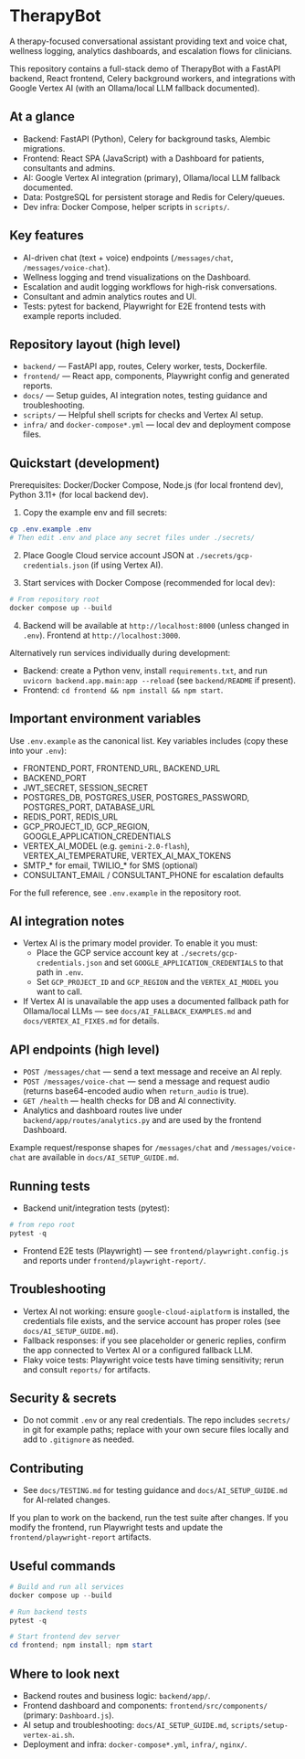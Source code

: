 # TherapyBot

A therapy-focused conversational assistant providing text and voice chat, wellness logging, analytics dashboards, and escalation flows for clinicians.

This repository contains a full-stack demo of TherapyBot with a FastAPI backend, React frontend, Celery background workers, and integrations with Google Vertex AI (with an Ollama/local LLM fallback documented).

## At a glance
- Backend: FastAPI (Python), Celery for background tasks, Alembic migrations.
- Frontend: React SPA (JavaScript) with a Dashboard for patients, consultants and admins.
- AI: Google Vertex AI integration (primary), Ollama/local LLM fallback documented.
- Data: PostgreSQL for persistent storage and Redis for Celery/queues.
- Dev infra: Docker Compose, helper scripts in `scripts/`.

## Key features
- AI-driven chat (text + voice) endpoints (`/messages/chat`, `/messages/voice-chat`).
- Wellness logging and trend visualizations on the Dashboard.
- Escalation and audit logging workflows for high-risk conversations.
- Consultant and admin analytics routes and UI.
- Tests: pytest for backend, Playwright for E2E frontend tests with example reports included.

## Repository layout (high level)
- `backend/` — FastAPI app, routes, Celery worker, tests, Dockerfile.
- `frontend/` — React app, components, Playwright config and generated reports.
- `docs/` — Setup guides, AI integration notes, testing guidance and troubleshooting.
- `scripts/` — Helpful shell scripts for checks and Vertex AI setup.
- `infra/` and `docker-compose*.yml` — local dev and deployment compose files.

## Quickstart (development)
Prerequisites: Docker/Docker Compose, Node.js (for local frontend dev), Python 3.11+ (for local backend dev).

1. Copy the example env and fill secrets:

```powershell
cp .env.example .env
# Then edit .env and place any secret files under ./secrets/
```

2. Place Google Cloud service account JSON at `./secrets/gcp-credentials.json` (if using Vertex AI).

3. Start services with Docker Compose (recommended for local dev):

```powershell
# From repository root
docker compose up --build
```

4. Backend will be available at `http://localhost:8000` (unless changed in `.env`). Frontend at `http://localhost:3000`.

Alternatively run services individually during development:
- Backend: create a Python venv, install `requirements.txt`, and run `uvicorn backend.app.main:app --reload` (see `backend/README` if present).
- Frontend: `cd frontend && npm install && npm start`.

## Important environment variables
Use `.env.example` as the canonical list. Key variables includes (copy these into your `.env`):

- FRONTEND_PORT, FRONTEND_URL, BACKEND_URL
- BACKEND_PORT
- JWT_SECRET, SESSION_SECRET
- POSTGRES_DB, POSTGRES_USER, POSTGRES_PASSWORD, POSTGRES_PORT, DATABASE_URL
- REDIS_PORT, REDIS_URL
- GCP_PROJECT_ID, GCP_REGION, GOOGLE_APPLICATION_CREDENTIALS
- VERTEX_AI_MODEL (e.g. `gemini-2.0-flash`), VERTEX_AI_TEMPERATURE, VERTEX_AI_MAX_TOKENS
- SMTP_* for email, TWILIO_* for SMS (optional)
- CONSULTANT_EMAIL / CONSULTANT_PHONE for escalation defaults

For the full reference, see `.env.example` in the repository root.

## AI integration notes
- Vertex AI is the primary model provider. To enable it you must:
  - Place the GCP service account key at `./secrets/gcp-credentials.json` and set `GOOGLE_APPLICATION_CREDENTIALS` to that path in `.env`.
  - Set `GCP_PROJECT_ID` and `GCP_REGION` and the `VERTEX_AI_MODEL` you want to call.
- If Vertex AI is unavailable the app uses a documented fallback path for Ollama/local LLMs — see `docs/AI_FALLBACK_EXAMPLES.md` and `docs/VERTEX_AI_FIXES.md` for details.

## API endpoints (high level)
- `POST /messages/chat` — send a text message and receive an AI reply.
- `POST /messages/voice-chat` — send a message and request audio (returns base64-encoded audio when `return_audio` is true).
- `GET /health` — health checks for DB and AI connectivity.
- Analytics and dashboard routes live under `backend/app/routes/analytics.py` and are used by the frontend Dashboard.

Example request/response shapes for `/messages/chat` and `/messages/voice-chat` are available in `docs/AI_SETUP_GUIDE.md`.

## Running tests
- Backend unit/integration tests (pytest):

```powershell
# from repo root
pytest -q
```

- Frontend E2E tests (Playwright) — see `frontend/playwright.config.js` and reports under `frontend/playwright-report/`.

## Troubleshooting
- Vertex AI not working: ensure `google-cloud-aiplatform` is installed, the credentials file exists, and the service account has proper roles (see `docs/AI_SETUP_GUIDE.md`).
- Fallback responses: if you see placeholder or generic replies, confirm the app connected to Vertex AI or a configured fallback LLM.
- Flaky voice tests: Playwright voice tests have timing sensitivity; rerun and consult `reports/` for artifacts.

## Security & secrets
- Do not commit `.env` or any real credentials. The repo includes `secrets/` in git for example paths; replace with your own secure files locally and add to `.gitignore` as needed.

## Contributing
- See `docs/TESTING.md` for testing guidance and `docs/AI_SETUP_GUIDE.md` for AI-related changes.

If you plan to work on the backend, run the test suite after changes. If you modify the frontend, run Playwright tests and update the `frontend/playwright-report` artifacts.

## Useful commands

```powershell
# Build and run all services
docker compose up --build

# Run backend tests
pytest -q

# Start frontend dev server
cd frontend; npm install; npm start
```

## Where to look next
- Backend routes and business logic: `backend/app/`.
- Frontend dashboard and components: `frontend/src/components/` (primary: `Dashboard.js`).
- AI setup and troubleshooting: `docs/AI_SETUP_GUIDE.md`, `scripts/setup-vertex-ai.sh`.
- Deployment and infra: `docker-compose*.yml`, `infra/`, `nginx/`.